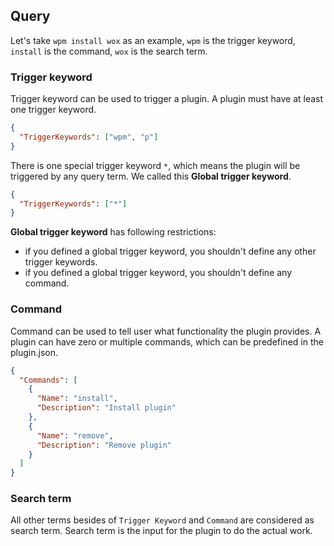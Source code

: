 ## Query

Let's take `wpm install wox` as an example, `wpm` is the trigger keyword, `install` is the command, `wox` is the search term.

### Trigger keyword

Trigger keyword can be used to trigger a plugin. A plugin must have at least one trigger keyword.

```json
{
  "TriggerKeywords": ["wpm", "p"]
}
```

There is one special trigger keyword `*`, which means the plugin will be triggered by any query term. We called this **Global trigger keyword**.

```json
{
  "TriggerKeywords": ["*"]
}
```

**Global trigger keyword** has following restrictions:

* if you defined a global trigger keyword, you shouldn't define any other trigger keywords.
* if you defined a global trigger keyword, you shouldn't define any command.

### Command

Command can be used to tell user what functionality the plugin provides. A plugin can have zero or multiple commands, which can be predefined in the plugin.json.

```json
{
  "Commands": [
    {
      "Name": "install",
      "Description": "Install plugin"
    },
    {
      "Name": "remove",
      "Description": "Remove plugin"
    }
  ]
}
```

### Search term

All other terms besides of `Trigger Keyword` and `Command` are considered as search term. Search term is the input for the plugin to do the actual work.